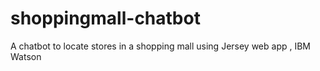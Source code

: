# shoppingmall-chatbot
A chatbot to locate stores in a shopping mall using Jersey web app , IBM Watson
